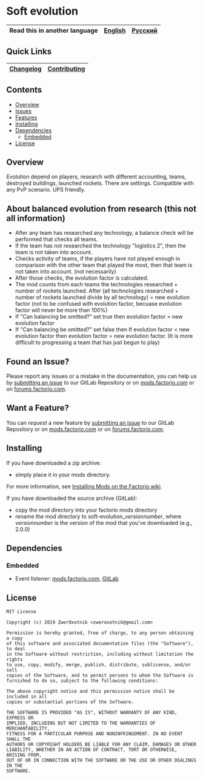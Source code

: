 # Soft evolution

Read this in another language | [English](/README.md) | [Русский](/docs/ru/README.md)
|---|---|---|

## Quick Links

[Changelog](CHANGELOG.md) | [Contributing](CONTRIBUTING.md)
|---|---|

## Contents

* [Overview](#overview)
* [Issues](#issue)
* [Features](#feature)
* [Installing](#installing)
* [Dependencies](#dependencies)
    * [Embedded](#embedded)
* [License](#license)

## Overview

Evolution depend on players, research with different accounting, teams, destroyed buildings, launched rockets. There are settings. Compatible with any PvP scenario. UPS friendly.

## About balanced evolution from research (this not all information)

* After any team has researched any technology, a balance check will be performed that checks all teams.
* If the team has not researched the technology "logistics 2", then the team is not taken into account.
* Checks activity of teams, if the players have not played enough in comparison with the other team that played the most, then that team is not taken into account. (not necessarily)
* After those checks, the evolution factor is calculated.
* The mod counts from each teams the technologies researched + number of rockets launched. After (all technologies researched + number of rockets launched divide by all technology) = new evolution factor (not to be confused with evolution factor, becuase evolution factor will never be more than 100%)
* If "Can balancing be omitted?" set true then
evolution factor = new evolution factor
* If "Can balancing be omitted?" set false then
If evolution factor < new evolution factor then evolution factor = new evolution factor. (It is more difficult to progressing a team that has just begun to play)

## <a name="issue"></a> Found an Issue?

Please report any issues or a mistake in the documentation, you can help us by [submitting an issue][issues] to our GitLab Repository or on [mods.factorio.com][mod portal] or on [forums.factorio.com][homepage].

## <a name="feature"></a> Want a Feature?

You can *request* a new feature by [submitting an issue][issues] to our GitLab Repository or on [mods.factorio.com][mod portal] or on [forums.factorio.com][homepage].

## Installing

If you have downloaded a zip archive:

* simply place it in your mods directory.

For more information, see [Installing Mods on the Factorio wiki](https://wiki.factorio.com/index.php?title=Installing_Mods).

If you have downloaded the source archive (GitLab):

* copy the mod directory into your factorio mods directory
* rename the mod directory to soft-evolution_*versionnumber*, where *versionnumber* is the version of the mod that you've downloaded (e.g., 2.0.0)

## Dependencies

### Embedded

* Event listener: [mods.factorio.com](https://mods.factorio.com/mod/event-listener), [GitLab](https://gitlab.com/ZwerOxotnik/event-listener)

## License

```
MIT License

Copyright (c) 2019 ZwerOxotnik <zweroxotnik@gmail.com>

Permission is hereby granted, free of charge, to any person obtaining a copy
of this software and associated documentation files (the "Software"), to deal
in the Software without restriction, including without limitation the rights
to use, copy, modify, merge, publish, distribute, sublicense, and/or sell
copies of the Software, and to permit persons to whom the Software is
furnished to do so, subject to the following conditions:

The above copyright notice and this permission notice shall be included in all
copies or substantial portions of the Software.

THE SOFTWARE IS PROVIDED "AS IS", WITHOUT WARRANTY OF ANY KIND, EXPRESS OR
IMPLIED, INCLUDING BUT NOT LIMITED TO THE WARRANTIES OF MERCHANTABILITY,
FITNESS FOR A PARTICULAR PURPOSE AND NONINFRINGEMENT. IN NO EVENT SHALL THE
AUTHORS OR COPYRIGHT HOLDERS BE LIABLE FOR ANY CLAIM, DAMAGES OR OTHER
LIABILITY, WHETHER IN AN ACTION OF CONTRACT, TORT OR OTHERWISE, ARISING FROM,
OUT OF OR IN CONNECTION WITH THE SOFTWARE OR THE USE OR OTHER DEALINGS IN THE
SOFTWARE.
```

[issues]: https://gitlab.com/ZwerOxotnik/soft-evolution/issues
[mod portal]: https://mods.factorio.com/mod/soft-evolution/discussion
[homepage]: https://forums.factorio.com/viewtopic.php?f=190
[Factorio]: https://factorio.com/
